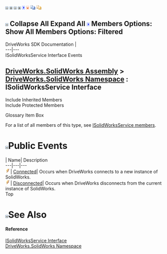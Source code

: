 ![](dotnetimages/collapse.gif) ![](dotnetimages/expand.gif) ![](dotnetimages/collapse.gif) ![](dotnetimages/expand.gif) ![](dotnetimages/drpdown.gif) ![](dotnetimages/drpdown_orange.gif) ![](dotnetimages/copycode.gif) ![](dotnetimages/copycodeHighlight.gif)

![](dotnetimages/collapse.gif) Collapse All Expand All ![](dotnetimages/drpdown.gif) Members Options: Show All  Members Options: Filtered   
---  
DriveWorks SDK Documentation  |   
---|---  
ISolidWorksService Interface Events   
  
[DriveWorks.SolidWorks Assembly](topic13342.md) > [DriveWorks.SolidWorks Namespace](topic13345.md) : ISolidWorksService Interface  
---  
  
Include Inherited Members    
Include Protected Members    


Glossary Item Box

For a list of all members of this type, see [ISolidWorksService members](topic13412.md).

# ![](dotnetimages/collapse.gif)Public Events

| Name| Description  
---|---|---  
![ Event](dotnetimages/Event.gif)| [Connected](topic13417.md)| Occurs when DriveWorks connects to a new instance of SolidWorks.   
![ Event](dotnetimages/Event.gif)| [Disconnected](topic13418.md)| Occurs when DriveWorks disconnects from the current instance of SolidWorks.   
Top

# ![](dotnetimages/collapse.gif)See Also

#### Reference

[ISolidWorksService Interface](topic13411.md)   
[DriveWorks.SolidWorks Namespace](topic13345.md)


